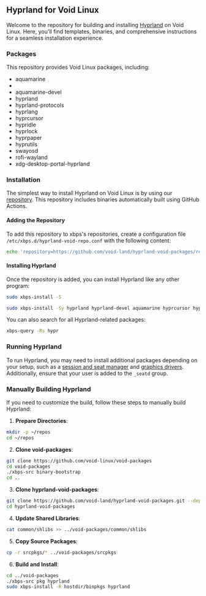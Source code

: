 ## Hyprland for Void Linux

Welcome to the repository for building and installing [Hyprland](https://github.com/hyprwm/Hyprland) on Void Linux. Here, you'll find templates, binaries, and comprehensive instructions for a seamless installation experience.

### Packages

This repository provides Void Linux packages, including:

- aquamarine
-
- aquamarine-devel
- hyprland
- hyprland-protocols
- hyprlang
- hyprcursor
- hypridle
- hyprlock
- hyprpaper
- hyprutils
- swayosd
- rofi-wayland
- xdg-desktop-portal-hyprland

### Installation

The simplest way to install Hyprland on Void Linux is by using our [repository](https://github.com/void-land/hyprland-void-packages). This repository includes binaries automatically built using GitHub Actions.

#### Adding the Repository

To add this repository to xbps's repositories, create a configuration file `/etc/xbps.d/hyprland-void-repo.conf` with the following content:

```sh
echo 'repository=https://github.com/void-land/hyprland-void-packages/releases/latest/download/' | sudo tee /etc/xbps.d/hyprland-packages.conf
```

#### Installing Hyprland

Once the repository is added, you can install Hyprland like any other program:

```sh
sudo xbps-install -S
```

```sh
sudo xbps-install -Sy hyprland hyprland-devel aquamarine hyprcursor hypridle hyprland-protocols hyprlang hyprlock hyprpaper hyprutils hyprwayland-scanner xdg-desktop-portal-hyprland
```

You can also search for all Hyprland-related packages:

```sh
xbps-query -Rs hypr
```

### Running Hyprland

To run Hyprland, you may need to install additional packages depending on your setup, such as a [session and seat manager](https://docs.voidlinux.org/config/session-management.html) and [graphics drivers](https://docs.voidlinux.org/config/graphical-session/graphics-drivers/index.html). Additionally, ensure that your user is added to the `_seatd` group.

### Manually Building Hyprland

If you need to customize the build, follow these steps to manually build Hyprland:

1. **Prepare Directories**:

```sh
mkdir -p ~/repos
cd ~/repos
```

2. **Clone void-packages**:

```sh
git clone https://github.com/void-linux/void-packages
cd void-packages
./xbps-src binary-bootstrap
cd ..
```

3. **Clone hyprland-void-packages**:

```sh
git clone https://github.com/void-land/hyprland-void-packages.git --depth 1
cd hyprland-void-packages
```

4. **Update Shared Libraries**:

```sh
cat common/shlibs >> ../void-packages/common/shlibs
```

5. **Copy Source Packages**:

```sh
cp -r srcpkgs/* ../void-packages/srcpkgs
```

6. **Build and Install**:

```sh
cd ../void-packages
./xbps-src pkg hyprland
sudo xbps-install -R hostdir/binpkgs hyprland
```
